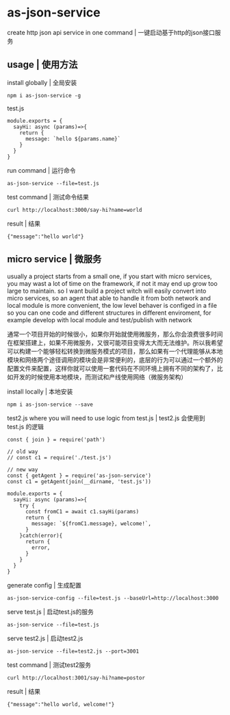 # as-json-service

create http json api service in one command | 一键启动基于http的json接口服务

## usage | 使用方法

install globally | 全局安装

```
npm i as-json-service -g
```

test.js

```
module.exports = {
  sayHi: async (params)=>{
    return {
      message: `hello ${params.name}`
    }
  }
}
```

run command | 运行命令

```
as-json-service --file=test.js
```

test command | 测试命令结果

```
curl http://localhost:3000/say-hi?name=world
```

result | 结果

```
{"message":"hello world"}
```

## micro service | 微服务

usually a project starts from a small one, if you start with micro services, you may wast a lot of time on the framework, if not it may end up grow too large to maintain. so I want build a project witch will easily convert into micro services, so an agent that able to handle it from both network and local module is more convenient, the low level behaver is configed in a file so you can one code and different structures in different enviroment, for example develop with local module and test/publish with network

通常一个项目开始的时候很小，如果你开始就使用微服务，那么你会浪费很多时间在框架搭建上，如果不用微服务，又很可能项目变得太大而无法维护。所以我希望可以构建一个能够轻松转换到微服务模式的项目，那么如果有一个代理能够从本地模块和网络两个途径调用的模块会是非常便利的，底层的行为可以通过一个额外的配置文件来配置，这样你就可以使用一套代码在不同环境上拥有不同的架构了，比如开发的时候使用本地模块，而测试和产线使用网络（微服务架构）

install locally | 本地安装

```
npm i as-json-service --save
```

test2.js where you will need to use logic from test.js | test2.js 会使用到 test.js 的逻辑

```
const { join } = require('path')

// old way
// const c1 = require('./test.js')

// new way
const { getAgent } = require('as-json-service')
const c1 = getAgent(join(__dirname, 'test.js'))

module.exports = {
  sayHi: async (params)=>{
    try {
      const fromC1 = await c1.sayHi(params)
      return {
        message: `${fromC1.message}, welcome!`,
      }  
    }catch(error){
      return {
        error,
      }
    }    
  }
}

```

generate config | 生成配置

```
as-json-service-config --file=test.js --baseUrl=http://localhost:3000
```

serve test.js | 启动test.js的服务

```
as-json-service --file=test.js
```

serve test2.js | 启动test2.js

```
as-json-service --file=test2.js --port=3001
```

test command | 测试test2服务

```
curl http://localhost:3001/say-hi?name=postor
```

result | 结果

```
{"message":"hello world, welcome!"}
```


